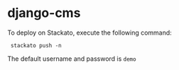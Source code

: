 django-cms
==========

To deploy on Stackato, execute the following command:

     stackato push -n

The default username and password is `demo`
